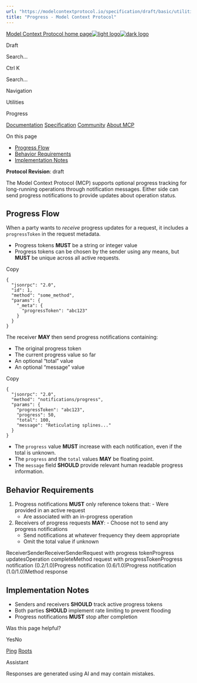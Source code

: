 ```yaml
---
url: "https://modelcontextprotocol.io/specification/draft/basic/utilities/progress"
title: "Progress - Model Context Protocol"
---
```


[Model Context Protocol home page![light logo](https://mintlify.s3.us-west-1.amazonaws.com/mcp/logo/light.svg)![dark logo](https://mintlify.s3.us-west-1.amazonaws.com/mcp/logo/dark.svg)](https://modelcontextprotocol.io/)

Draft

Search...

Ctrl K

Search...

Navigation

Utilities

Progress

[Documentation](https://modelcontextprotocol.io/docs/getting-started/intro) [Specification](https://modelcontextprotocol.io/specification/2025-06-18) [Community](https://modelcontextprotocol.io/community/communication) [About MCP](https://modelcontextprotocol.io/about)

On this page

- [Progress Flow](https://modelcontextprotocol.io/specification/draft/basic/utilities/progress#progress-flow)
- [Behavior Requirements](https://modelcontextprotocol.io/specification/draft/basic/utilities/progress#behavior-requirements)
- [Implementation Notes](https://modelcontextprotocol.io/specification/draft/basic/utilities/progress#implementation-notes)

**Protocol Revision**: draft

The Model Context Protocol (MCP) supports optional progress tracking for long-running
operations through notification messages. Either side can send progress notifications to
provide updates about operation status.

## [​](https://modelcontextprotocol.io/specification/draft/basic/utilities/progress\#progress-flow)  Progress Flow

When a party wants to _receive_ progress updates for a request, it includes a
`progressToken` in the request metadata.

- Progress tokens **MUST** be a string or integer value
- Progress tokens can be chosen by the sender using any means, but **MUST** be unique
across all active requests.

Copy

```
{
  "jsonrpc": "2.0",
  "id": 1,
  "method": "some_method",
  "params": {
    "_meta": {
      "progressToken": "abc123"
    }
  }
}

```

The receiver **MAY** then send progress notifications containing:

- The original progress token
- The current progress value so far
- An optional “total” value
- An optional “message” value

Copy

```
{
  "jsonrpc": "2.0",
  "method": "notifications/progress",
  "params": {
    "progressToken": "abc123",
    "progress": 50,
    "total": 100,
    "message": "Reticulating splines..."
  }
}

```

- The `progress` value **MUST** increase with each notification, even if the total is
unknown.
- The `progress` and the `total` values **MAY** be floating point.
- The `message` field **SHOULD** provide relevant human readable progress information.

## [​](https://modelcontextprotocol.io/specification/draft/basic/utilities/progress\#behavior-requirements)  Behavior Requirements

1. Progress notifications **MUST** only reference tokens that:   - Were provided in an active request
   - Are associated with an in-progress operation
2. Receivers of progress requests **MAY**:   - Choose not to send any progress notifications
   - Send notifications at whatever frequency they deem appropriate
   - Omit the total value if unknown

ReceiverSenderReceiverSenderRequest with progress tokenProgress updatesOperation completeMethod request with progressTokenProgress notification (0.2/1.0)Progress notification (0.6/1.0)Progress notification (1.0/1.0)Method response

## [​](https://modelcontextprotocol.io/specification/draft/basic/utilities/progress\#implementation-notes)  Implementation Notes

- Senders and receivers **SHOULD** track active progress tokens
- Both parties **SHOULD** implement rate limiting to prevent flooding
- Progress notifications **MUST** stop after completion

Was this page helpful?

YesNo

[Ping](https://modelcontextprotocol.io/specification/draft/basic/utilities/ping) [Roots](https://modelcontextprotocol.io/specification/draft/client/roots)

Assistant

Responses are generated using AI and may contain mistakes.